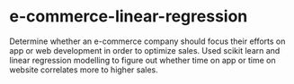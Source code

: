 # e-commerce-linear-regression 
Determine whether an e-commerce company should focus their efforts on app or web development in order to optimize sales.
Used scikit learn and linear regression modelling to figure out whether time on app or time on website correlates more to higher sales.
